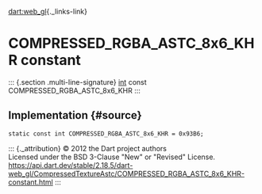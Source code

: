 [dart:web\_gl](../../dart-web_gl/dart-web_gl-library){._links-link}

COMPRESSED\_RGBA\_ASTC\_8x6\_KHR constant
=========================================

::: {.section .multi-line-signature}
[int](../../dart-core/int-class) const COMPRESSED\_RGBA\_ASTC\_8x6\_KHR
:::

Implementation {#source}
--------------

``` {.language-dart data-language="dart"}
static const int COMPRESSED_RGBA_ASTC_8x6_KHR = 0x93B6;
```

::: {._attribution}
© 2012 the Dart project authors\
Licensed under the BSD 3-Clause \"New\" or \"Revised\" License.\
<https://api.dart.dev/stable/2.18.5/dart-web_gl/CompressedTextureAstc/COMPRESSED_RGBA_ASTC_8x6_KHR-constant.html>
:::
